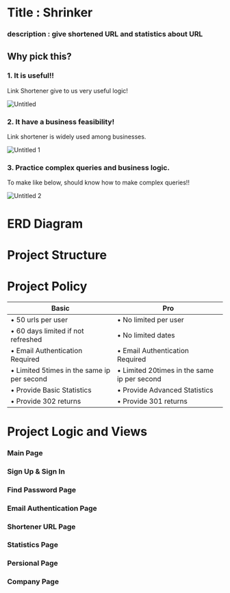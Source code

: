 # Title : Shrinker

### description : give shortened URL and **statistics about URL**

## Why pick this?

### 1. It is useful!!

Link Shortener give to us very useful logic!

![Untitled](https://user-images.githubusercontent.com/66009926/173301152-40fcf1df-a381-4841-9a65-fce6d2d3be02.png)

### 2. It **have a business feasibility!**

Link shortener is widely used among businesses.

![Untitled 1](https://user-images.githubusercontent.com/66009926/173301201-2c691c10-15d5-450a-85af-cebc586bfbd6.png)

### 3. P**ractice complex queries and business logic.**

To make like below, should know how to make complex queries!!

![Untitled 2](https://user-images.githubusercontent.com/66009926/173301219-2054ac97-fa59-42a0-9ce1-64d77606dd03.png)

# ERD Diagram

# Project Structure

# Project **Policy**

| Basic | Pro |
| --- | --- |
| • 50 urls per user | • No limited per user
• 60 days limited if not refreshed | • No limited dates
• Email Authentication Required | • Email Authentication Required
• Limited 5times in the same ip per second | • Limited 20times in the same ip per second
• Provide Basic Statistics | • Provide Advanced Statistics
• Provide 302 returns | • Provide 301 returns |


# Project Logic and Views

### Main Page

### Sign Up & Sign In

### Find Password Page

### **Email Authentication Page**

### Shortener URL Page

### **Statistics Page**

### Persional Page

### Company Page

